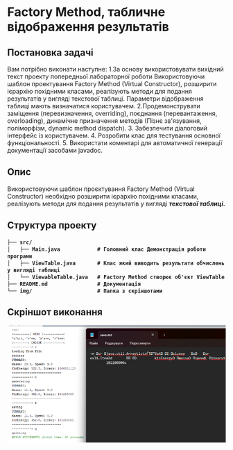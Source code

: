 # Factory Method, табличнe відображення результатів

## Постановка задачі
Вам потрібно виконати наступне:
1.За основу використовувати вихідний текст проекту попередньої лабораторної роботи Використовуючи шаблон проектування Factory Method
(Virtual Constructor), розширити ієрархію похідними класами, реалізують методи для подання результатів у вигляді текстової
таблиці. Параметри відображення таблиці мають визначатися користувачем.
2.Продемонструвати заміщення (перевизначення, overriding), поєднання (перевантаження, overloading), динамічне призначення методів
(Пізнє зв'язування, поліморфізм, dynamic method dispatch).
3. Забезпечити діалоговий інтерфейс із користувачем.
4. Розробити клас для тестування основної функціональності.
5. Використати коментарі для автоматичної генерації документації засобами javadoc.
   
## Опис
Використовуючи шаблон проєктування Factory Method (Virtual Constructor) необхідно розширити ієрархію похідними класами, реалізують методи для подання результатів у вигляді <b><i>текстової таблиці</i><b>.


## Структура проекту
```
├── src/                            
│   ├── Main.java            # Головний клас Демонстрація роботи програми
│   ├── ViewTable.java       # Клас який виводить результати обчислень у вигляді таблиці
│   └── ViewableTable.java   # Factory Method створює об'єкт ViewTable
├── README.md                # Документація
└── img/                     # Папка з скріншотами       
```


## Скріншот виконання
![](https://github.com/DESTROYchambo/Praktika-OOP/blob/a9a45e03b13c25a77bbeab46eee7971dd50219e8/img/zadanie3.png)
